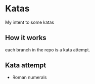 # Katas

My intent to some katas 

## How it works

each branch in the repo is a kata attempt.

## Kata attempt

* Roman numerals
